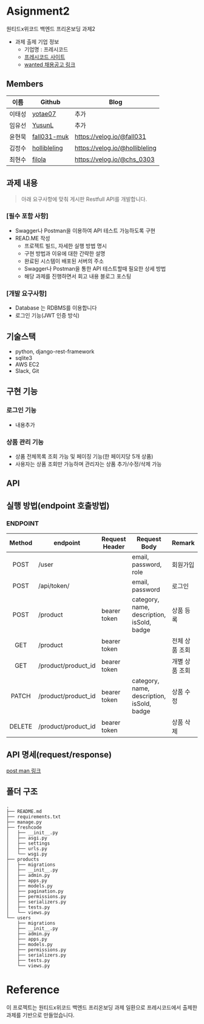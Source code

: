 # Asignment2
원티드x위코드 백엔드 프리온보딩 과제2
- 과제 출제 기업 정보
  - 기업명 : 프레시코드
  - [프레시코드 사이트](https://www.freshcode.me/)
  - [wanted 채용공고 링크](https://www.wanted.co.kr/wd/34118)

## Members
|이름   |Github                   |Blog|
|-------|-------------------------|--------------------|
|이태성 |[yotae07](https://github.com/yotae07)     | 추가   |
|임유선 |[YusunL](https://github.com/YusunL)   | 추가   |
|윤현묵 |[fall031-muk](https://github.com/fall031-muk) | https://velog.io/@fall031   |
|김정수 |[hollibleling](https://github.com/hollibleling) | https://velog.io/@hollibleling  |
|최현수 |[filola](https://github.com/filola) | https://velog.io/@chs_0303 |

## 과제 내용
> 아래 요구사항에 맞춰 게시판 Restfull API를 개발합니다.

### [필수 포함 사항]
- Swagger나 Postman을 이용하여 API 테스트 가능하도록 구현
- READ.ME 작성
    - 프로젝트 빌드, 자세한 실행 방법 명시
    - 구현 방법과 이유에 대한 간략한 설명
    - 완료된 시스템이 배포된 서버의 주소
    - Swagger나 Postman을 통한 API 테스트할때 필요한 상세 방법
    - 해당 과제를 진행하면서 회고 내용 블로그 포스팅

### [개발 요구사항]
- Database 는 RDBMS를 이용합니다
- 로그인 기능(JWT 인증 방식)

## 기술스택
- python, django-rest-framework
- sqlite3
- AWS EC2
- Slack, Git

## 구현 기능
### 로그인 기능
- 내용추가

### 상품 관리 기능
- 상품 전체목록 조회 가능 및 페이징 기능(한 페이지당 5개 상품)
- 사용자는 상품 조회만 가능하며 관리자는 상품 추가/수정/삭제 가능

## API

## 실행 방법(endpoint 호출방법)

### ENDPOINT

| Method | endpoint | Request Header | Request Body | Remark |
|:------:|-------------|-----|------|--------|
|POST|/user||email, password, role|회원가입|
|POST|/api/token/||email, password|로그인|
|POST|/product|bearer token|category, name, description, isSold, badge|상품 등록|
|GET|/product|bearer token|    |전체 상품 조회|
|GET|/product/product_id|bearer token|    |개별 상품 조회|
|PATCH|/product/product_id|bearer token|category, name, description, isSold, badge|상품 수정|
|DELETE|/product/product_id|bearer token|| 상품 삭제 |

## API 명세(request/response)

[post man 링크](https://documenter.getpostman.com/view/17228945/UVC3j7ZC#intro)


## 폴더 구조
```
.
├── README.md
├── requirements.txt
├── manage.py
├── freshcode
│   ├── __init__.py
│   ├── asgi.py
│   ├── settings
│   ├── urls.py
│   └── wsgi.py
├── products
│   ├── migrations
│   ├── __init__.py
│   ├── admin.py
│   ├── apps.py
│   ├── models.py
│   ├── pagination.py
│   ├── permissions.py
│   ├── serializers.py
│   ├── tests.py
│   └── views.py
└── users
    ├── migrations
    ├── __init__.py
    ├── admin.py
    ├── apps.py
    ├── models.py
    ├── permissions.py
    ├── serializers.py
    ├── tests.py
    └── views.py

```

# Reference
이 프로젝트는 원티드x위코드 백엔드 프리온보딩 과제 일환으로 프레시코드에서 출제한 과제를 기반으로 만들었습니다.
